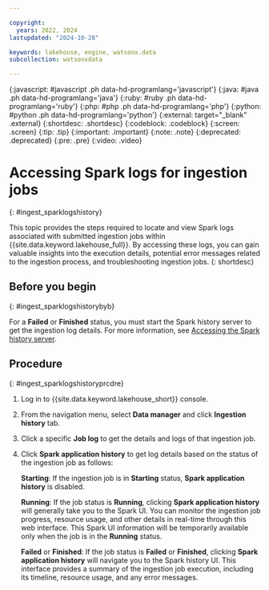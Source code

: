```yaml
---

copyright:
  years: 2022, 2024
lastupdated: "2024-10-28"

keywords: lakehouse, engine, watsonx.data
subcollection: watsonxdata

---
```


{:javascript: #javascript .ph data-hd-programlang='javascript'}
{:java: #java .ph data-hd-programlang='java'}
{:ruby: #ruby .ph data-hd-programlang='ruby'}
{:php: #php .ph data-hd-programlang='php'}
{:python: #python .ph data-hd-programlang='python'}
{:external: target="_blank" .external}
{:shortdesc: .shortdesc}
{:codeblock: .codeblock}
{:screen: .screen}
{:tip: .tip}
{:important: .important}
{:note: .note}
{:deprecated: .deprecated}
{:pre: .pre}
{:video: .video}

# Accessing Spark logs for ingestion jobs
{: #ingest_sparklogshistory}

This topic provides the steps required to locate and view Spark logs associated with submitted ingestion jobs within {{site.data.keyword.lakehouse_full}}. By accessing these logs, you can gain valuable insights into the execution details, potential error messages related to the ingestion process, and troubleshooting ingestion jobs.
{: shortdesc}

## Before you begin
{: #ingest_sparklogshistorybyb}

For a **Failed** or **Finished** status, you must start the Spark history server to get the ingestion log details. For more information, see [Accessing the Spark history server](watsonxdata?topic=watsonxdata-wxd_spk_histry).

## Procedure
{: #ingest_sparklogshistoryprcdre}

1. Log in to {{site.data.keyword.lakehouse_short}} console.

2. From the navigation menu, select **Data manager** and click **Ingestion history** tab.

3. Click a specific **Job log** to get the details and logs of that ingestion job.

4. Click **Spark application history** to get log details based on the status of the ingestion job as follows:

   **Starting**: If the ingestion job is in **Starting** status, **Spark application history** is disabled.

   **Running**: If the job status is **Running**, clicking **Spark application history** will generally take you to the Spark UI. You can monitor the ingestion job progress, resource usage, and other details in real-time through this web interface. This Spark UI information will be temporarily available only when the job is in the **Running** status.

   **Failed** or **Finished**: If the job status is **Failed** or **Finished**, clicking **Spark application history** will navigate you to the Spark history UI. This interface provides a summary of the ingestion job execution, including its timeline, resource usage, and any error messages.

